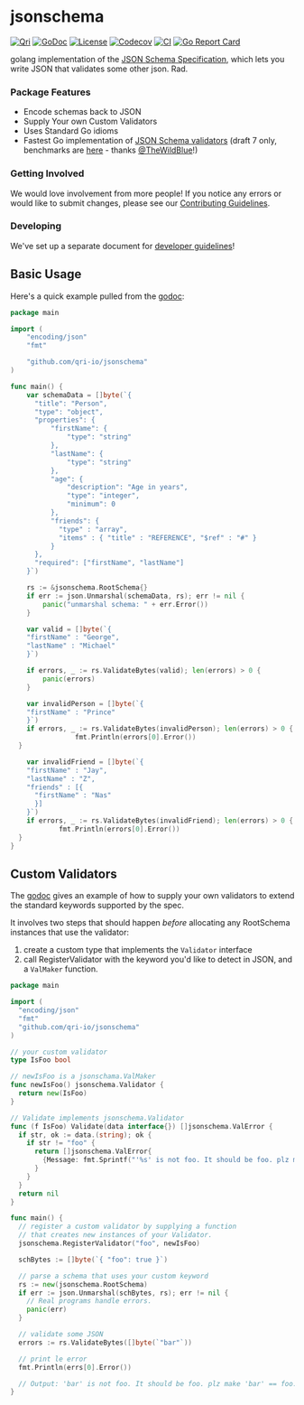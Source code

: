 # jsonschema
[![Qri](https://img.shields.io/badge/made%20by-qri-magenta.svg?style=flat-square)](https://qri.io)
[![GoDoc](https://godoc.org/github.com/qri-io/jsonschema?status.svg)](http://godoc.org/github.com/qri-io/jsonschema)
[![License](https://img.shields.io/github/license/qri-io/jsonschema.svg?style=flat-square)](./LICENSE)
[![Codecov](https://img.shields.io/codecov/c/github/qri-io/jsonschema.svg?style=flat-square)](https://codecov.io/gh/qri-io/jsonschema)
[![CI](https://img.shields.io/circleci/project/github/qri-io/jsonschema.svg?style=flat-square)](https://circleci.com/gh/qri-io/jsonschema)
[![Go Report Card](https://goreportcard.com/badge/github.com/qri-io/jsonschema)](https://goreportcard.com/report/github.com/qri-io/jsonschema)

golang implementation of the [JSON Schema Specification](http://json-schema.org/), which lets you write JSON that validates some other json. Rad.

### Package Features

* Encode schemas back to JSON
* Supply Your own Custom Validators
* Uses Standard Go idioms
* Fastest Go implementation of [JSON Schema validators](http://json-schema.org/implementations.html#validators) (draft 7 only, benchmarks are [here](https://github.com/TheWildBlue/validator-benchmarks) - thanks [@TheWildBlue](https://github.com/TheWildBlue)!)

### Getting Involved

We would love involvement from more people! If you notice any errors or would
like to submit changes, please see our
[Contributing Guidelines](./.github/CONTRIBUTING.md).

### Developing

We've set up a separate document for [developer guidelines](https://github.com/qri-io/jsonschema/blob/master/DEVELOPERS.md)!

## Basic Usage

Here's a quick example pulled from the [godoc](https://godoc.org/github.com/qri-io/jsonschema):

```go
package main

import (
	"encoding/json"
	"fmt"

	"github.com/qri-io/jsonschema"
)

func main() {
	var schemaData = []byte(`{
      "title": "Person",
      "type": "object",
      "properties": {
          "firstName": {
              "type": "string"
          },
          "lastName": {
              "type": "string"
          },
          "age": {
              "description": "Age in years",
              "type": "integer",
              "minimum": 0
          },
          "friends": {
            "type" : "array",
            "items" : { "title" : "REFERENCE", "$ref" : "#" }
          }
      },
      "required": ["firstName", "lastName"]
    }`)

	rs := &jsonschema.RootSchema{}
	if err := json.Unmarshal(schemaData, rs); err != nil {
		panic("unmarshal schema: " + err.Error())
	}

	var valid = []byte(`{
    "firstName" : "George",
    "lastName" : "Michael"
    }`)

	if errors, _ := rs.ValidateBytes(valid); len(errors) > 0 {
		panic(errors)
	}

	var invalidPerson = []byte(`{
    "firstName" : "Prince"
    }`)
	if errors, _ := rs.ValidateBytes(invalidPerson); len(errors) > 0 {
                fmt.Println(errors[0].Error())
  }

	var invalidFriend = []byte(`{
    "firstName" : "Jay",
    "lastName" : "Z",
    "friends" : [{
      "firstName" : "Nas"
      }]
    }`)
	if errors, _ := rs.ValidateBytes(invalidFriend); len(errors) > 0 {
	        fmt.Println(errors[0].Error())
  }
}
```

## Custom Validators

The [godoc](https://godoc.org/github.com/qri-io/jsonschema) gives an example of how to supply your own validators to extend the standard keywords supported by the spec.

It involves two steps that should happen _before_ allocating any RootSchema instances that use the validator:
1. create a custom type that implements the `Validator` interface
2. call RegisterValidator with the keyword you'd like to detect in JSON, and a `ValMaker` function.


```go
package main

import (
  "encoding/json"
  "fmt"
  "github.com/qri-io/jsonschema"
)

// your custom validator
type IsFoo bool

// newIsFoo is a jsonschama.ValMaker
func newIsFoo() jsonschema.Validator {
  return new(IsFoo)
}

// Validate implements jsonschema.Validator
func (f IsFoo) Validate(data interface{}) []jsonschema.ValError {
  if str, ok := data.(string); ok {
    if str != "foo" {
      return []jsonschema.ValError{
        {Message: fmt.Sprintf("'%s' is not foo. It should be foo. plz make '%s' == foo. plz", str, str)},
      }
    }
  }
  return nil
}

func main() {
  // register a custom validator by supplying a function
  // that creates new instances of your Validator.
  jsonschema.RegisterValidator("foo", newIsFoo)

  schBytes := []byte(`{ "foo": true }`)

  // parse a schema that uses your custom keyword
  rs := new(jsonschema.RootSchema)
  if err := json.Unmarshal(schBytes, rs); err != nil {
    // Real programs handle errors.
    panic(err)
  }

  // validate some JSON
  errors := rs.ValidateBytes([]byte(`"bar"`))

  // print le error
  fmt.Println(errs[0].Error())

  // Output: 'bar' is not foo. It should be foo. plz make 'bar' == foo. plz
}
```

